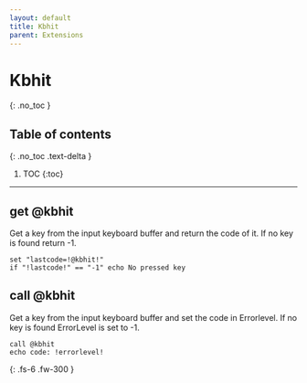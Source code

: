 ```yaml
---
layout: default
title: Kbhit
parent: Extensions
---
```


# Kbhit
{: .no_toc }

## Table of contents
{: .no_toc .text-delta }

1. TOC
{:toc}

---

## get @kbhit
Get a key from the input keyboard buffer and return the code of it.
If no key is found return -1.
```
set "lastcode=!@kbhit!"
if "!lastcode!" == "-1" echo No pressed key
```

## call @kbhit
Get a key from the input keyboard buffer and set the code in Errorlevel.
If no key is found ErrorLevel is set to -1.
```
call @kbhit
echo code: !errorlevel!
```

{: .fs-6 .fw-300 }
